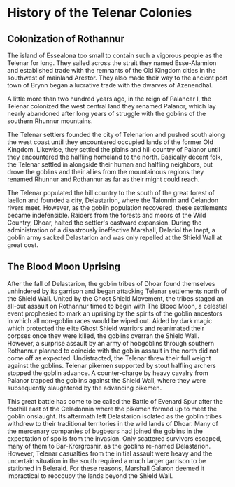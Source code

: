 # History of the Telenar Colonies

## Colonization of Rothannur

The island of Essealona too small to contain such a vigorous people as the Telenar for long. They sailed across the strait they named Esse-Alannion and established trade with the remnants of the Old Kingdom cities in the southwest of mainland Arestor. They also made their way to the ancient port town of Brynn began a lucrative trade with the dwarves of Azenendhal.

A little more than two hundred years ago, in the reign of Palancar I, the Telenar colonized the west central land they renamed Palanor, which lay nearly abandoned after long years of struggle with the goblins of the southern Rhunnur mountains.

The Telenar settlers founded the city of Telenarion and pushed south along the west coast until they encountered occupied lands of the former Old Kingdom. Likewise, they settled the plains and hill country of Palanor until they encountered the halfling homeland to the north. Basically decent folk, the Telenar settled in alongside their human and halfling neighbors, but drove the goblins and their allies from the mountainous regions they renamed Rhunnur and Rothannur as far as their might could reach.

The Telenar populated the hill country to the south of the great forest of Iaellon and founded a city, Delastarion, where the Talonnin and Celandon rivers meet. However, as the goblin population recovered, these settlements became indefensible. Raiders from the forests and moors of the Wild Country, Dhoar, halted the settler's eastward expansion. During the administration of a disastrously ineffective Marshall, Delariol the Inept, a goblin army sacked Delastarion and was only repelled at the Shield Wall at great cost.

## The Blood Moon Uprising

After the fall of Delastarion, the goblin tribes of Dhoar found themselves unhindered by its garrison and began attacking Telenar settlements north of the Shield Wall. United by the Ghost Shield Movement, the tribes staged an all-out assault on Rothannur timed to begin with The Blood Moon, a celestial event prophesied to mark an uprising by the spirits of the goblin ancestors in which all non-goblin races would be wiped out. Aided by dark magic which protected the elite Ghost Shield warriors and reanimated their corpses once they were killed, the goblins overran the Shield Wall. However, a surprise assault by an army of hobgoblins through southern Rothannur planned to coincide with the goblin assault in the north did not come off as expected. Undistracted, the Telenar threw their full weight against the goblins. Telenar pikemen supported by stout halfling archers stopped the goblin advance. A counter-charge by heavy cavalry from Palanor trapped the goblins against the Shield Wall, where they were subsequently slaughtered by the advancing pikemen.

This great battle has come to be called the Battle of Evenard Spur after the foothill east of the Celadonnin where the pikemen formed up to meet the goblin onslaught. Its aftermath left Delastarion isolated as the goblin tribes withdrew to their traditional territories in the wild lands of Dhoar. Many of the mercenary companies of bugbears had joined the goblins in the expectation of spoils from the invasion. Only scattered survivors escaped, many of them to Bar-Krorgroshir, as the goblins re-named Delastarion. However, Telenar casualties from the initial assault were heavy and the uncertain situation in the south required a much larger garrison to be stationed in Beleraid. For these reasons, Marshall Galaron deemed it impractical to reoccupy the lands beyond the Shield Wall.